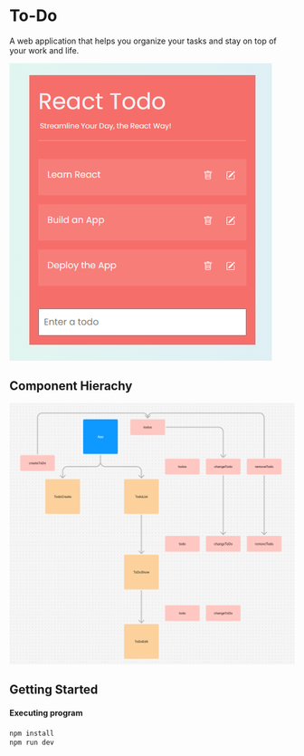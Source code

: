 # To-Do

A web application that helps you organize your tasks and stay on top of your work and life.

![alt text](ui.png)

## Component Hierachy

![alt text](componentPic.png)

## Getting Started

#### Executing program

```
npm install
npm run dev
```
